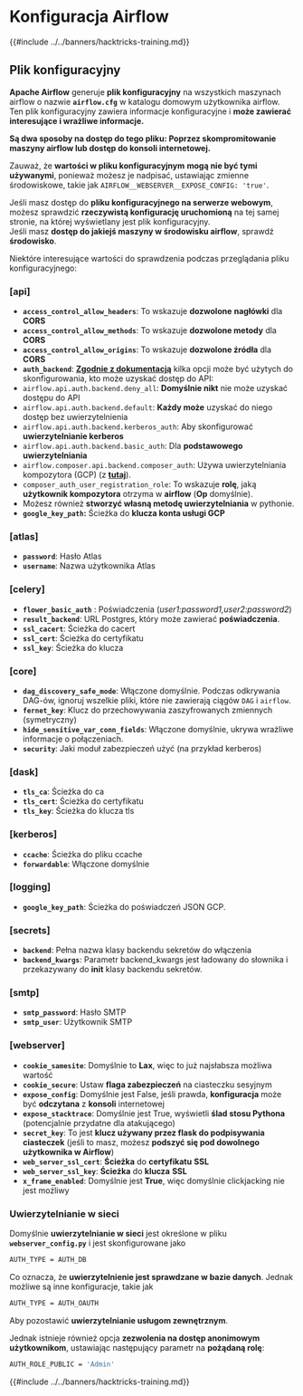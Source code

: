 # Konfiguracja Airflow

{{#include ../../banners/hacktricks-training.md}}

## Plik konfiguracyjny

**Apache Airflow** generuje **plik konfiguracyjny** na wszystkich maszynach airflow o nazwie **`airflow.cfg`** w katalogu domowym użytkownika airflow. Ten plik konfiguracyjny zawiera informacje konfiguracyjne i **może zawierać interesujące i wrażliwe informacje.**

**Są dwa sposoby na dostęp do tego pliku: Poprzez skompromitowanie maszyny airflow lub dostęp do konsoli internetowej.**

Zauważ, że **wartości w pliku konfiguracyjnym** **mogą nie być tymi używanymi**, ponieważ możesz je nadpisać, ustawiając zmienne środowiskowe, takie jak `AIRFLOW__WEBSERVER__EXPOSE_CONFIG: 'true'`.

Jeśli masz dostęp do **pliku konfiguracyjnego na serwerze webowym**, możesz sprawdzić **rzeczywistą konfigurację uruchomioną** na tej samej stronie, na której wyświetlany jest plik konfiguracyjny.\
Jeśli masz **dostęp do jakiejś maszyny w środowisku airflow**, sprawdź **środowisko**.

Niektóre interesujące wartości do sprawdzenia podczas przeglądania pliku konfiguracyjnego:

### \[api]

- **`access_control_allow_headers`**: To wskazuje **dozwolone** **nagłówki** dla **CORS**
- **`access_control_allow_methods`**: To wskazuje **dozwolone metody** dla **CORS**
- **`access_control_allow_origins`**: To wskazuje **dozwolone źródła** dla **CORS**
- **`auth_backend`**: [**Zgodnie z dokumentacją**](https://airflow.apache.org/docs/apache-airflow/stable/security/api.html) kilka opcji może być użytych do skonfigurowania, kto może uzyskać dostęp do API:
- `airflow.api.auth.backend.deny_all`: **Domyślnie nikt** nie może uzyskać dostępu do API
- `airflow.api.auth.backend.default`: **Każdy może** uzyskać do niego dostęp bez uwierzytelnienia
- `airflow.api.auth.backend.kerberos_auth`: Aby skonfigurować **uwierzytelnianie kerberos**
- `airflow.api.auth.backend.basic_auth`: Dla **podstawowego uwierzytelniania**
- `airflow.composer.api.backend.composer_auth`: Używa uwierzytelniania kompozytora (GCP) (z [**tutaj**](https://cloud.google.com/composer/docs/access-airflow-api)).
- `composer_auth_user_registration_role`: To wskazuje **rolę**, jaką **użytkownik kompozytora** otrzyma w **airflow** (**Op** domyślnie).
- Możesz również **stworzyć własną metodę uwierzytelniania** w pythonie.
- **`google_key_path`:** Ścieżka do **klucza konta usługi GCP**

### **\[atlas]**

- **`password`**: Hasło Atlas
- **`username`**: Nazwa użytkownika Atlas

### \[celery]

- **`flower_basic_auth`** : Poświadczenia (_user1:password1,user2:password2_)
- **`result_backend`**: URL Postgres, który może zawierać **poświadczenia**.
- **`ssl_cacert`**: Ścieżka do cacert
- **`ssl_cert`**: Ścieżka do certyfikatu
- **`ssl_key`**: Ścieżka do klucza

### \[core]

- **`dag_discovery_safe_mode`**: Włączone domyślnie. Podczas odkrywania DAG-ów, ignoruj wszelkie pliki, które nie zawierają ciągów `DAG` i `airflow`.
- **`fernet_key`**: Klucz do przechowywania zaszyfrowanych zmiennych (symetryczny)
- **`hide_sensitive_var_conn_fields`**: Włączone domyślnie, ukrywa wrażliwe informacje o połączeniach.
- **`security`**: Jaki moduł zabezpieczeń użyć (na przykład kerberos)

### \[dask]

- **`tls_ca`**: Ścieżka do ca
- **`tls_cert`**: Ścieżka do certyfikatu
- **`tls_key`**: Ścieżka do klucza tls

### \[kerberos]

- **`ccache`**: Ścieżka do pliku ccache
- **`forwardable`**: Włączone domyślnie

### \[logging]

- **`google_key_path`**: Ścieżka do poświadczeń JSON GCP.

### \[secrets]

- **`backend`**: Pełna nazwa klasy backendu sekretów do włączenia
- **`backend_kwargs`**: Parametr backend_kwargs jest ładowany do słownika i przekazywany do **init** klasy backendu sekretów.

### \[smtp]

- **`smtp_password`**: Hasło SMTP
- **`smtp_user`**: Użytkownik SMTP

### \[webserver]

- **`cookie_samesite`**: Domyślnie to **Lax**, więc to już najsłabsza możliwa wartość
- **`cookie_secure`**: Ustaw **flaga zabezpieczeń** na ciasteczku sesyjnym
- **`expose_config`**: Domyślnie jest False, jeśli prawda, **konfiguracja** może być **odczytana** z **konsoli** internetowej
- **`expose_stacktrace`**: Domyślnie jest True, wyświetli **ślad stosu Pythona** (potencjalnie przydatne dla atakującego)
- **`secret_key`**: To jest **klucz używany przez flask do podpisywania ciasteczek** (jeśli to masz, możesz **podszyć się pod dowolnego użytkownika w Airflow**)
- **`web_server_ssl_cert`**: **Ścieżka** do **certyfikatu** **SSL**
- **`web_server_ssl_key`**: **Ścieżka** do **klucza** **SSL**
- **`x_frame_enabled`**: Domyślnie jest **True**, więc domyślnie clickjacking nie jest możliwy

### Uwierzytelnianie w sieci

Domyślnie **uwierzytelnianie w sieci** jest określone w pliku **`webserver_config.py`** i jest skonfigurowane jako
```bash
AUTH_TYPE = AUTH_DB
```
Co oznacza, że **uwierzytelnienie jest sprawdzane w bazie danych**. Jednak możliwe są inne konfiguracje, takie jak
```bash
AUTH_TYPE = AUTH_OAUTH
```
Aby pozostawić **uwierzytelnianie usługom zewnętrznym**.

Jednak istnieje również opcja **zezwolenia na dostęp anonimowym użytkownikom**, ustawiając następujący parametr na **pożądaną rolę**:
```bash
AUTH_ROLE_PUBLIC = 'Admin'
```
{{#include ../../banners/hacktricks-training.md}}
